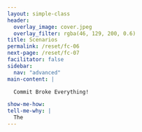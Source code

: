 ```yaml
---
layout: simple-class
header:
  overlay_image: cover.jpeg
  overlay_filter: rgba(46, 129, 200, 0.6)
title: Scenarios
permalink: /reset/fc-06
next-page: /reset/fc-07
facilitator: false
sidebar:
  nav: "advanced"
main-content: |  

  Commit Broke Everything!  

show-me-how:
tell-me-why: |
  The
---
```

